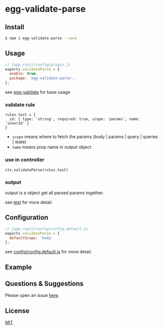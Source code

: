 # egg-validate-parse

<!--
Description here.
-->

## Install

```bash
$ npm i egg-validate-parse --save
```

## Usage

```js
// {app_root}/config/plugin.js
exports.validateParse = {
  enable: true,
  package: 'egg-validate-parse',
};
```

see [egg-validate](https://github.com/eggjs/egg-validate) for base usage

### validate rule

```
rules.test = {
  id: { type: 'string', required: true, scope: 'params', name: 'innerId' }
}
```

+ `scope` means where to fetch the params (body | params | query | queries | state)
+ `name` means prop name in output object

### use in controller

```
ctx.validateParse(rules.test)
```

### output 

output is a object get all parsed params together.

see [test](test/) for more detail.

## Configuration

```js
// {app_root}/config/config.default.js
exports.validateParse = {
  defaultScope: 'body'
};
```

see [config/config.default.js](config/config.default.js) for more detail.

## Example

<!-- example here -->

## Questions & Suggestions

Please open an issue [here](https://github.com/keepgoingwm/egg-validate-parse/issues).

## License

[MIT](LICENSE)
